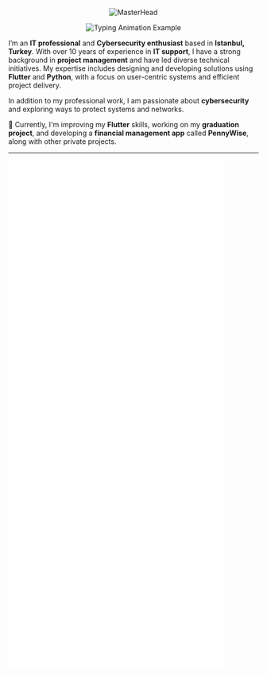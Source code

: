 <p align="center">
  <img src="https://i.imgur.com/rrnIqDe.gif" alt="MasterHead">
</p>

<p align="center">
  <img src="https://readme-typing-svg.demolab.com/?lines=Ahmet%20Abed;Hello%20everyone&font=Fira%20Code&center=true&width=500&height=70&duration=3000&pause=1000&color=ffffff" alt="Typing Animation Example">
</p>

I’m an **IT professional** and **Cybersecurity enthusiast** based in **Istanbul, Turkey**. With over 10 years of experience in **IT support**, I have a strong background in **project management** and have led diverse technical initiatives. My expertise includes designing and developing solutions using **Flutter** and **Python**, with a focus on user-centric systems and efficient project delivery.

In addition to my professional work, I am passionate about **cybersecurity** and exploring ways to protect systems and networks.

🌱 Currently, I'm improving my **Flutter** skills, working on my **graduation project**, and developing a **financial management app** called **PennyWise**, along with other private projects.

---
![Metrics](/github-metrics.svg)
